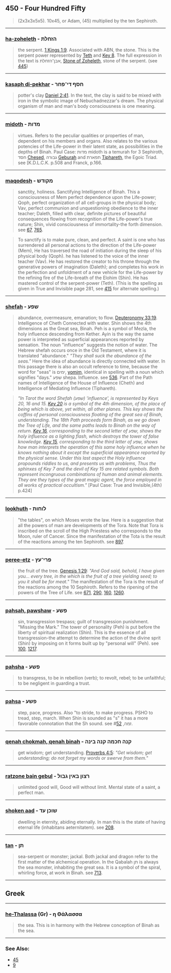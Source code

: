 ## 450 - Four Hundred Fifty
> (2x3x3x5x5). 10x45, or Adam, (45) multiplied by the ten Sephiroth.

---

### [ha-zoheleth](/keys/HZChLTh) - הזחלת
> the serpent. [1 Kings 1:9](http://biblehub.com/1_kings/1-9.htm). Associated with ABN, the stone. This is the serpent power represented by [Teth](/keys/T) and [Key 8](8). The full expression in the text is אבן־הזחלת, [Stone of Zoheleth](/keys/ABN-HZChLTh), stone of the serpent. (see [445](445))

---

### [kasaph di-pekhar](/keys/ChSP.DI-PChR) - חסף די־פחר
> potter's clay [Daniel 2:41](http://biblehub.com/daniel/2-41.htm). In the text, the clay is said to be mixed with iron in the symbolic image of Nebuchadnezzar's dream. The physical organism of man and man's body consciousness is one meaning.

---

### [midoth](/keys/MDVTh) - מדות
> virtues. Refers to the peculiar qualities or properties of man, dependent on his members and organs. Also relates to the various potencies of the Life-power in their latent state, as possibilities in the depths of Binah. Paul Case: מדות midoth is a temurah for 3 Sephiroth, 	חסד [Chesed](/keys/ChSD), גבורה [Geburah](/keys/GBVRH) and תפארת [Tiphareth](/keys/ThPARTh), the Egoic Triad. see [K.D.L.C.K. p.508 and Franck, p.166.

---

### [maqodesh](/keys/MQVDSh) - מקודש
> sanctity, holiness. Sanctifying Intelligence of Binah. This a consciousness of Mem perfect dependence upon the Life-power; Qoph, perfect organization of all cell-groups in the physical body; Vav, perfect communion and unquestioning obedience to the inner teacher; Daleth, filled with clear, definite pictures of beautiful consequences flowing from recognition of the Life-power's true nature; Shin, vivid consciousness of immortality-the forth dimension. see [67](67), [765](765).

> To sanctify is to make pure, clean, and perfect. A saint is one who has surrendered all personal actions to the direction of the Life-power (Mem), He has traversed the road of initiation during the sleep of his physical body (Qoph). he has listened to the voice of the inner teacher (Vav). He has restored the creator to his throne through the generative powers of imagination (Daleth); and completes his work in the perfection and unfoldment of a new vehicle for the Life-power by the refining fire of the Life-breath of the Elohim (Shin). He has mastered control of the serpent-power (Teth). (This is the spelling as given in True and Invisible page 281, see [415](415) for alternate spelling.)

---

### [shefah](/keys/ShPO) - שפע
> abundance, overmeasure, emanation; to flow. [Deuteronomy 33:19](http://biblehub.com/deuteronomy/33-19.htm). Intelligence of Cheth Connected with water. Shin shows the 4th dimensions as the Great sea, Binah. Peh is a symbol of Mezla, the holy influence descending from Kether. Ayin is the way the same power is interpreted as superficial appearances reported by sensation. The noun "influence" suggests the notion of water. The Hebrew shefah occurs once in the Old Testament, where it is translated "abundance." *"They shall suck the abundance of the seas."* Here the idea of abundance is directly connected with water. In this passage there is also an occult reference to time, because the word for "seas" is ימים, [yomim](/keys/IMIM), identical in spelling with a noun which signifies "days." שפע shepa. Influence. see [536](536). Part of the Path names of Intelligence of the House of Influence (Cheth) and Intelligence of Mediating Influence (Tiphareth).

> *"In Tarot the word Shefah (שפע) 'influence', is represented by Keys 20, 16 and 15. [Key 20](20) is a symbol of the 4th dimension, of the place of being which is above, yet within, all other planes. This key shows the coffins of personal consciousness floating of the great sea of Binah, understanding. The 18th Path proceeds form Binah, as we go down the Tree of Life, and the same paths leads to Binah on the way of return. [Key 16](16), corresponding to the second letter of שפע, shows the holy influence as a lighting flash, which destroys the tower of false knowledge. [Key 15](15), corresponding to the third letter of שפע, shows how man interprets the operation of this same holy influence when he knows nothing about it except the superficial appearance reported by the physical sense. Under this last aspect the Holy influence propounds riddles to us, and presents us with problems, Thus the sphinxes of Key 7 and the devil of Key 15 are related symbols. Both represent incongruous combinations of human and animal elements. They are they types of the great magic agent, the force employed in all works of practical occultism."* [Paul Case: True and Invisible,(4th) p.424]

---

### [lookhuth](/keys/LVChVTh) - לוחות
> "the tables", on which Moses wrote the law. Here is a suggestion that all the powers of man are developments of the Tora. Note that Tora is inscribed on the scroll of the High Priestess who corresponds to the Moon, ruler of Cancer. Since the manifestation of the Tota is the result of the reactions among the ten Sephiroth. see [897](897).

---

### [peree-etz](/keys/PRI-OTz) - פרי־עץ
> the fruit of the tree. [Genesis 1:29](http://biblehub.com/genesis/1-29.htm): *"And God said, behold, I have given you... every tree, in the which is the fruit of a tree yielding seed; to you it shall be for meat."* The manifestation of the Tora is the result of the reactions among the 10 Sephiroth. Refers to the ripening of the powers of the Tree of Life. see [671](671), [290](290), [160](160), [1260](1260).

---

### [pahsah, pawshaw](/keys/PShO) - פשע
> sin, transgression trespass; guilt of transgression punishment. "Missing the Mark." The tower of personality (Peh) is put before the liberty of spiritual realization (Shin). This is the essence of all transgression-the attempt to determine the action of the divine sprit (Shin) by imposing on it forms built up by "personal will" (Peh). see [100](100), [1217](1217).

---

### [pahsha](/keys/PShO) - פשע
> to transgress, to be in rebellion (verb); to revolt, rebel; to be unfaithful; to be negligent in guarding a trust.

---

### [pahsa](/keys/PShO) - פשע
> step, pace, progress. Also "to stride, to make progress. PSHO to tread, step, march. When Shin is sounded as "s" it has a more favorable connotation that the Sh sound. see זמה, #[52](52).

---

### [qenah chokmah, qenah binah](/keys/QNH.ChKMH.QNH.BINH) - קנה חכמה קנה בינה
> get wisdom; get understanding. [Proverbs 4:5](http://biblehub.com/proverbs/4-5.htm): *"Get wisdom; get understanding; do not forget my words or swerve from them."*

---

### [ratzone bain gebul](/keys/RTzVN.BAIN.GBVL) - רצון באין גבול
> unlimited good will, Good will without limit. Mental state of a saint, a perfect man.

---

### [shoken aad](/keys/ShVKN.OD) - שוכן עד
> dwelling in eternity, abiding eternally. In man this is the state of having eternal life (inhabitans aeternitatem). see [208](208).

---

### [tan](/keys/ThN) - תן
> sea-serpent or monster; jackal. Both jackal and dragon refer to the first matter of the alchemical operation. In the Qabalah תן is always the sea monster, inhabiting the great sea. It is a symbol of the spiral, whirling force, at work in Binah. see [713](713).

---

## Greek

---

### [he-Thalassa](/greek?word=h.thalassa) (Gr) - η Θάλασσα
> the sea. This is in harmony with the Hebrew conception of Binah as the sea.

---

### See Also:

- [45](45)
- [9](9)
